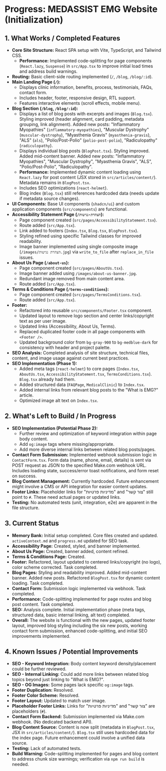 # Progress: MEDASSIST EMG Website (Initialization)

## 1. What Works / Completed Features
*   **Core Site Structure:** React SPA setup with Vite, TypeScript, and Tailwind CSS.
    *   **Performance:** Implemented code-splitting for page components (`React.lazy`, `Suspense`) in `src/App.tsx` to improve initial load times and address build warnings.
*   **Routing:** Basic client-side routing implemented (`/`, `/blog`, `/blog/:id`).
*   **Main Landing Page (`/`):**
    *   Displays clinic information, benefits, process, testimonials, FAQs, contact form.
    *   Includes header, footer, responsive design, RTL support.
    *   Features interactive elements (scroll effects, mobile menu).
*   **Blog Section (`/blog`, `/blog/:id`):**
    *   Displays a list of blog posts with excerpts and images (`Blog.tsx`). Styling improved (header alignment, card padding, metadata grouping, link alignment). Added new posts: "Inflammatory Myopathies" (`inflammatory-myopathies`), "Muscular Dystrophy" (`muscular-dystrophy`), "Myasthenia Gravis" (`myasthenia-gravis`), "ALS" (`als`), "Polio/Post-Polio" (`polio-post-polio`), "Radiculopathy" (`radiculopathy`).
    *   Displays individual blog posts (`BlogPost.tsx`). Styling improved. Added mid-content banner. Added new posts: "Inflammatory Myopathies", "Muscular Dystrophy", "Myasthenia Gravis", "ALS", "Polio/Post-Polio", "Radiculopathy".
    *   **Performance:** Implemented dynamic content loading using `React.lazy` for post content (JSX stored in `src/articles/content/`). Metadata remains in `BlogPost.tsx`.
    *   Includes SEO optimizations (`react-helmet`).
    *   Blog index (`Blog.tsx`) still references hardcoded data (needs update if metadata source changes).
*   **UI Components:** Base UI components (`shadcn/ui`) and custom application components (`src/components`) are functional.
*   **Accessibility Statement Page (`/הצהרת-נגישות`):**
    *   Page component created (`src/pages/AccessibilityStatement.tsx`).
    *   Route added (`src/App.tsx`).
    *   Link added to footers (`Index.tsx`, `Blog.tsx`, `BlogPost.tsx`).
    *   Styling refined using specific Tailwind classes for improved readability.
    *   Image banner implemented using single composite image (`/images/הצהרת נגישות.jpg`) via `write_to_file` after `replace_in_file` issues.
*   **About Us Page (`/about-us`):**
    *   Page component created (`src/pages/AboutUs.tsx`).
    *   Image banner added using `/images/about-us-banner.jpg`.
    *   Redundant image removed from main content area.
    *   Route added (`src/App.tsx`).
*   **Terms & Conditions Page (`/terms-conditions`):**
    *   Page component created (`src/pages/TermsConditions.tsx`).
    *   Route added (`src/App.tsx`).
*   **Footer:**
    *   Refactored into reusable `src/components/Footer.tsx` component.
    *   Updated layout to remove logo section and center links/copyright text as per user image.
    *   Updated links (Accessibility, About Us, Terms).
    *   Replaced duplicated footer code in all page components with `<Footer />`.
    *   Updated background color from `bg-gray-900` to `bg-medblue-dark` for consistency with header and project palette.
*   **SEO Analysis:** Completed analysis of site structure, technical files, content, and image usage against current best practices.
*   **SEO Implementation (Phase 1):**
    *   Added meta tags (`react-helmet`) to core pages (`Index.tsx`, `AboutUs.tsx`, `AccessibilityStatement.tsx`, `TermsConditions.tsx`). `Blog.tsx` already had them.
    *   Added structured data (`FAQPage`, `MedicalClinic`) to `Index.tsx`.
    *   Added internal links from relevant blog posts to the "What is EMG?" article.
    *   Optimized image alt text on `Index.tsx`.

## 2. What's Left to Build / In Progress
*   **SEO Implementation (Potential Phase 2):**
    *   Further review and optimization of keyword integration within page body content.
    *   Add `og:image` tags where missing/appropriate.
    *   Add more diverse internal links between related blog posts/pages.
*   **Contact Form Submission:** Implemented webhook submission logic in `ContactForm.tsx`. Form data (name, phone, email, details) is sent via POST request as JSON to the specified Make.com webhook URL. Includes loading state, success/error toast notifications, and form reset on success.
*   **Blog Content Management:** Currently hardcoded. Future enhancement might involve a CMS or API integration for easier content updates.
*   **Footer Links:** Placeholder links for "מדיניות פרטיות" and "צור קשר" still point to `#`. These need actual pages or updated links.
*   **Testing:** No automated tests (unit, integration, e2e) are apparent in the file structure.

## 3. Current Status
*   **Memory Bank:** Initial setup completed. Core files created and updated. `activeContext.md` and `progress.md` updated for SEO task.
*   **Accessibility Page:** Created, styled, and banner implemented.
*   **About Us Page:** Created, banner added, content refined.
*   **Terms & Conditions Page:** Created.
*   **Footer:** Refactored, layout updated to centered links/copyright (no logo), color scheme corrected. Task completed.
*   **Blog Pages:** Styling and readability improved. Added mid-content banner. Added new posts. Refactored `BlogPost.tsx` for dynamic content loading. Task completed.
*   **Contact Form:** Submission logic implemented via webhook. Task completed.
*   **Performance:** Code-splitting implemented for page routes and blog post content. Task completed.
*   **SEO:** Analysis complete. Initial implementation phase (meta tags, structured data, basic internal linking, alt text) completed.
*   **Overall:** The website is functional with the new pages, updated footer layout, improved blog styling including the six new posts, working contact form submission, enhanced code-splitting, and initial SEO improvements implemented.

## 4. Known Issues / Potential Improvements
*   **SEO - Keyword Integration:** Body content keyword density/placement could be further reviewed.
*   **SEO - Internal Linking:** Could add more links between related blog topics beyond just linking to "What is EMG?".
*   **SEO - OG Images:** Some pages lack specific `og:image` tags.
*   **Footer Duplication:** Resolved.
*   **Footer Color Scheme:** Resolved.
*   **Footer Layout:** Updated to match user image.
*   **Placeholder Footer Links:** Links for "מדיניות פרטיות" and "צור קשר" are placeholders (`#`).
*   **Contact Form Backend:** Submission implemented via Make.com webhook. (No dedicated backend API).
*   **Blog Content Source:** Content is now split (metadata in `BlogPost.tsx`, JSX in `src/articles/content/`). `Blog.tsx` still uses hardcoded data for the index page. Future enhancement could involve a unified data source.
*   **Testing:** Lack of automated tests.
*   **Build Warning:** Code-splitting implemented for pages and blog content to address chunk size warnings; verification via `npm run build` is needed.
